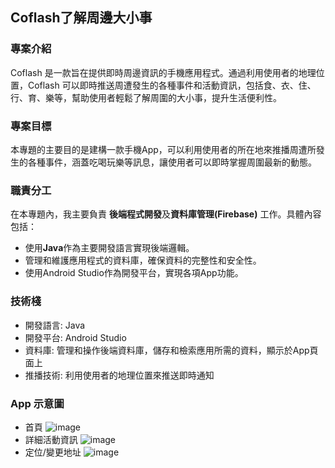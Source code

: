 ## Coflash了解周邊大小事
### 專案介紹
Coflash 是一款旨在提供即時周邊資訊的手機應用程式。通過利用使用者的地理位置，Coflash 可以即時推送周遭發生的各種事件和活動資訊，包括食、衣、住、行、育、樂等，幫助使用者輕鬆了解周圍的大小事，提升生活便利性。

### 專案目標
本專題的主要目的是建構一款手機App，可以利用使用者的所在地來推播周遭所發生的各種事件，涵蓋吃喝玩樂等訊息，讓使用者可以即時掌握周圍最新的動態。

### 職責分工
在本專題內，我主要負責 **後端程式開發**及**資料庫管理(Firebase)** 工作。具體內容包括：
- 使用**Java**作為主要開發語言實現後端邏輯。
- 管理和維護應用程式的資料庫，確保資料的完整性和安全性。
- 使用Android Studio作為開發平台，實現各項App功能。
 
### 技術棧
- 開發語言: Java
- 開發平台: Android Studio
- 資料庫: 管理和操作後端資料庫，儲存和檢索應用所需的資料，顯示於App頁面上
- 推播技術: 利用使用者的地理位置來推送即時通知

### App 示意圖
- 首頁 
  ![image](https://github.com/xuan1083355/Coflash1203-2/assets/100353401/119a85a4-b930-4283-b370-d8a7689d374e)
-  詳細活動資訊 
  ![image](https://github.com/xuan1083355/Coflash1203-2/assets/100353401/baef966a-568f-404e-9917-34f97795f67f)
-  定位/變更地址 
  ![image](https://github.com/xuan1083355/Coflash1203-2/assets/100353401/d49577c1-41f8-4569-966a-996bf5daf577)



